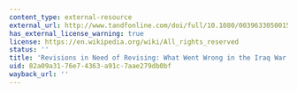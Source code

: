 ```yaml
---
content_type: external-resource
external_url: http://www.tandfonline.com/doi/full/10.1080/00396330500156537#.Uwuebc5GRhU
has_external_license_warning: true
license: https://en.wikipedia.org/wiki/All_rights_reserved
status: ''
title: 'Revisions in Need of Revising: What Went Wrong in the Iraq War'
uid: 82a09a31-76e7-4363-a91c-7aae279db0bf
wayback_url: ''
---
```


